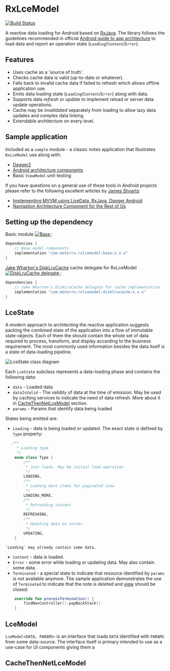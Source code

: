 # RxLceModel
[![Build Status](https://travis-ci.com/motorro/RxLceModel.svg?token=ZyJexBWWUzhwyHdkocKJ&branch=master)](https://travis-ci.com/motorro/RxLceModel)

A reactive data loading for Android based on 
[RxJava](https://github.com/ReactiveX/RxJava). The library follows the guidelines recommended in official
[Android guide to app architecture](https://developer.android.com/jetpack/docs/guide) to load data and report an 
operation state (`Loading`/`Content`/`Error`). 

## Features
- Uses cache as a 'source of truth'.
- Checks cache data is valid (up-to-date or whatever).
- Falls back to invalid cache data if failed to refresh which allows offline application use. 
- Emits data loading state (`Loading`/`Content`/`Error`) along with data.
- Supports data _refresh_ or _update_ to implement reload or server data update operations.
- Cache may be _invalidated_ separately from loading to allow lazy data updates and complex data linking.
- Extendable architecture on every level.

## Sample application

Included as a `sample` module - a classic notes application that illustrates `RxLceModel` use along with:
* [Dagger2](https://github.com/google/dagger)
* [Android architecture components](https://developer.android.com/topic/libraries/architecture)
* Basic `ViewModel` unit-testing

If you have questions on a general use of these tools in Android projects please refer to the following excellent 
articles by [James Shvarts](https://github.com/jshvarts):
* [Implementing MVVM using LiveData, RxJava, Dagger Android](https://proandroiddev.com/mvvm-architecture-using-livedata-rxjava-and-new-dagger-android-injection-639837b1eb6c)
* [Navigation Architecture Component for the Rest of Us](https://proandroiddev.com/navigation-architecture-component-for-the-rest-of-us-faafa890e5)

## Setting up the dependency
Basic module [ ![Base](https://api.bintray.com/packages/motorro/RxLceModel/base/images/download.svg) ](https://bintray.com/motorro/RxLceModel/base/_latestVersion):
```groovy
dependencies {
    // Base model components
    implementation "com.motorro.rxlcemodel:base:x.x.x"
}
```
[Jake Wharton's DiskLruCache](https://github.com/JakeWharton/DiskLruCache) cache delegate for RxLceModel [ ![DiskLruCache delegate](https://api.bintray.com/packages/motorro/RxLceModel/disklrucache/images/download.svg) ](https://bintray.com/motorro/RxLceModel/disklrucache/_latestVersion)
:
```groovy
dependencies {
    // Jake Wharton's DiskLruCache delegate for cache implementation
    implementation "com.motorro.rxlcemodel:disklrucache:x.x.x"
}
```

## LceState
A modern approach to architecting the reactive application suggests packing the combined state of the application into a 
flow of immutable state-objects. Each of them the should contain the whole set of data required to process, transform, 
and display according to the business requirement. The most commonly used information besides the data itself is a state 
of data-loading pipeline.

![LceState class diagram](https://raw.githubusercontent.com/motorro/RxLceModel/master/readme_files/cache_fallback_on_error.puml?token=AA4beL5-C8SrVVYQhbiIZuuWwBerlk2eks5csXBUwA%3D%3D)

Each `LceState` subclass represents a data-loading phase and contains the following data:
*   `data`        -   Loaded data
*   `dataIsValid` -   The validity of data at the time of emission. May be used by caching services to indicate the need 
    of data refresh. More about it in [CacheThenNetLceModel]($cachethennetlcemodel) section.
*   `params`      -   Params that identify data being loaded

States being emitted are:
*   `Loading` - data is being loaded or updated. The exact state is defined by `type` property:
```kotlin
   /**
     * Loading type
     */
    enum class Type {
        /**
         * Just loads. May be initial load operation
         */
        LOADING,
        /**
         * Loading more items for paginated view
         */
        LOADING_MORE,
        /**
         * Refreshing content
         */
        REFRESHING,
        /**
         * Updating data on server
         */
        UPDATING,
    }        
```
    `Loading` may already contain some data.
*   `Content` - data is loaded.
*   `Error` - some error  while loading or updating data. May also contain some data.
*   `Terminated` - a special state to indicate that resource identified by `params` is not available anymore. The sample
    application demonstrates the use of `Terminated` to indicate that the note is deleted and [view](sample/src/main/kotlin/com/motorro/rxlcemodel/sample/view/note/NoteFragment.kt) 
    should be closed:
```kotlin
    override fun processTermination() {
        findNavController().popBackStack()
    }
``` 
 
## LceModel
`LceModel<DATA, PARAMS>` is an interface that loads `DATA` identified with `PARAMS` from some data-source. The interface 
itself is primary intended to use as a use-case for UI components giving them a

## CacheThenNetLceModel   